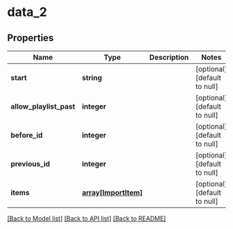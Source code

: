 # data_2

## Properties
Name | Type | Description | Notes
------------ | ------------- | ------------- | -------------
**start** | **string** |  | [optional] [default to null]
**allow_playlist_past** | **integer** |  | [optional] [default to null]
**before_id** | **integer** |  | [optional] [default to null]
**previous_id** | **integer** |  | [optional] [default to null]
**items** | [**array[ImportItem]**](ImportItem.md) |  | [optional] [default to null]

[[Back to Model list]](../README.md#documentation-for-models) [[Back to API list]](../README.md#documentation-for-api-endpoints) [[Back to README]](../README.md)


